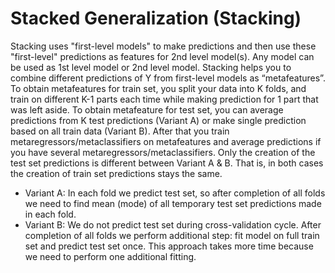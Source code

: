 # Stacked Generalization (Stacking)

Stacking uses "first-level models" to make predictions and then use these "first-level" predictions as features for 2nd level model(s). 
Any model can be used as 1st level model or 2nd level model. Stacking helps you to combine different predictions of Y from first-level 
models as “metafeatures”. To obtain metafeatures for train set, you split your data into K folds, and train on different K-1 parts each
time while making prediction for 1 part that was left aside. To obtain metafeature for test set, you can average predictions from
K test predictions (Variant A) or make single prediction based on all train data (Variant B). After that you train metaregressors/metaclassifiers
on metafeatures and average predictions if you have several metaregressors/metaclassifiers. Only the creation of the test set predictions
is different between Variant A & B. That is, in both cases the creation of train set predictions stays the same.

* Variant A: In each fold we predict test set, so after completion of all folds we need to find mean (mode) of all temporary test set predictions made in each fold.
* Variant B: We do not predict test set during cross-validation cycle. After completion of all folds we perform additional step: fit model on full train set and predict test set once. This approach takes more time because we need to perform one additional fitting.
